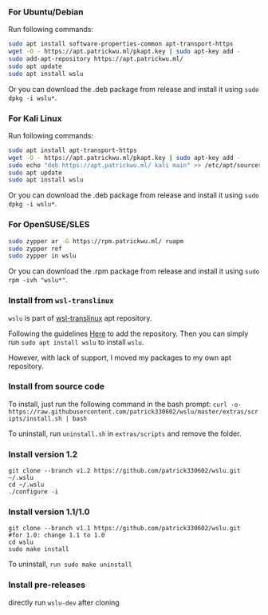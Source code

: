 ### For Ubuntu/Debian

Run following commands:
```bash
sudo apt install software-properties-common apt-transport-https
wget -O - https://apt.patrickwu.ml/pkapt.key | sudo apt-key add -
sudo add-apt-repository https://apt.patrickwu.ml/
sudo apt update
sudo apt install wslu
```

Or you can download the .deb package from release and install it using `sudo dpkg -i wslu*`.

### For Kali Linux

Run following commands:
```bash
sudo apt install apt-transport-https
wget -O - https://apt.patrickwu.ml/pkapt.key | sudo apt-key add -
sudo echo "deb https://apt.patrickwu.ml/ kali main" >> /etc/apt/sources.list 
sudo apt update
sudo apt install wslu
```

Or you can download the .deb package from release and install it using `sudo dpkg -i wslu*`.

### For OpenSUSE/SLES

```bash
sudo zypper ar -G https://rpm.patrickwu.ml/ ruapm
sudo zypper ref
sudo zypper in wslu
```

Or you can download the .rpm package from release and install it using `sudo rpm -ivh "wslu*"`.

### Install from `wsl-translinux`

`wslu` is part of [wsl-translinux](https://github.com/cerebrate/wsl-translinux) apt repository. 

Following the guidelines [Here](https://github.com/cerebrate/wsl-translinux/blob/master/README.md) to add the repository. Then you can simply run `sudo apt install wslu` to install `wslu`.

However, with lack of support, I moved my packages to my own apt repository.

### Install from source code

To install, just run the following command in the bash prompt:
`curl -o- https://raw.githubusercontent.com/patrick330602/wslu/master/extras/scripts/install.sh | bash`

To uninstall, run `uninstall.sh` in `extras/scripts` and remove the folder.

### Install version 1.2

```
git clone --branch v1.2 https://github.com/patrick330602/wslu.git ~/.wslu
cd ~/.wslu
./configure -i
```

### Install version 1.1/1.0
```
git clone --branch v1.1 https://github.com/patrick330602/wslu.git
#for 1.0: change 1.1 to 1.0
cd wslu
sudo make install
```

To uninstall, `run sudo make uninstall`

### Install pre-releases

directly run `wslu-dev` after cloning